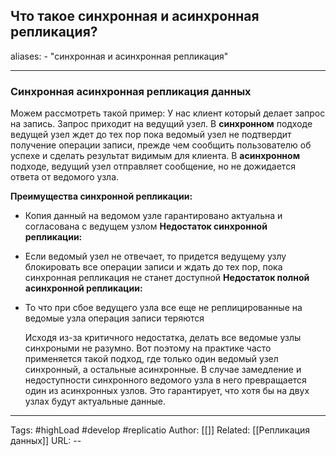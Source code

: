 ## Что такое синхронная и асинхронная репликация?
aliases: 
	- "синхронная и асинхронная репликация"

---

### Синхронная асинхронная репликация данных 

Можем рассмотреть такой пример:  У нас клиент который делает запрос  на запись. Запрос приходит на ведущий узел. В **синхронном** подходе ведущей узел ждет до тех пор пока ведомый узел не подтвердит получение операции записи, прежде чем сообщить пользователю об успехе и сделать результат видимым для клиента.
В **асинхронном** подходе, ведущий узел отправляет сообщение, но не дожидается ответа от ведомого узла.

**Преимущества синхронной репликации:**
- Копия данный на ведомом узле гарантировано актуальна и согласована с ведущем узлом 
**Недостаток  синхронной репликации:**
- Если ведомый узел не отвечает, то придется ведущему узлу блокировать все операции записи и ждать до тех пор, пока синхронная репликация не станет доступной 
**Недостаток  полной асинхронной репликации:** 
 - То что при сбое ведущего узла все еще не реплицированные на ведомые узла операция записи теряются 

	Исходя из-за критичного недостатка, делать все ведомые узлы синхроными не разумно. Вот поэтому на практике часто применяется такой подход, где только один ведомый узел синхронный, а остальные асинхронные. В случае замедление и недоступности синхронного ведомого узла в него превращается один из асинхронных узлов. Это гарантирует, что хотя бы на двух узлах будут актуальные данные.



---
Tags: #highLoad #develop #replicatio
Author: [[]]
Related: [[Репликация данных]]
URL: -- 